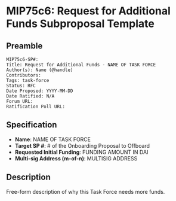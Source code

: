 # MIP75c6: Request for Additional Funds Subproposal Template

## Preamble

```
MIP75c6-SP#:
Title: Request for Additional Funds - NAME OF TASK FORCE
Author(s): Name (@handle)
Contributors:
Tags: task-force
Status: RFC
Date Proposed: YYYY-MM-DD
Date Ratified: N/A
Forum URL:
Ratification Poll URL: 
```

## Specification

- **Name**: NAME OF TASK FORCE
- **Target SP #**: # of the Onboarding Proposal to Offboard
- **Requested Initial Funding**: FUNDING AMOUNT IN DAI
- **Multi-sig Address (m-of-n)**: MULTISIG ADDRESS

## Description

Free-form description of why this Task Force needs more funds.
